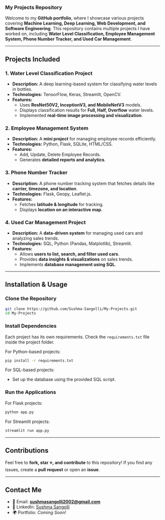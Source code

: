 ### **My Projects Repository**  

Welcome to my **GitHub portfolio**, where I showcase various projects covering **Machine Learning, Deep Learning, Web Development, and Software Engineering**. This repository contains multiple projects I have worked on, including **Water Level Classification, Employee Management System, Phone Number Tracker, and Used Car Management**.

---

## **Projects Included**

### **1. Water Level Classification Project**
- **Description:** A deep learning-based system for classifying water levels in bottles.
- **Technologies:** TensorFlow, Keras, Streamlit, OpenCV.
- **Features:**
  - Uses **ResNet50V2, InceptionV3, and MobileNetV3** models.
  - Displays classification results for **Full, Half, Overflow** water levels.
  - Implemented **real-time image processing and visualization**.

### **2. Employee Management System**
- **Description:** A **mini project** for managing employee records efficiently.
- **Technologies:** Python, Flask, SQLite, HTML/CSS.
- **Features:**
  - Add, Update, Delete Employee Records.
  - Generates **detailed reports and analytics**.

### **3. Phone Number Tracker**
- **Description:** A phone number tracking system that fetches details like **carrier, timezone, and location**.
- **Technologies:** Flask, Geopy, Leaflet.js.
- **Features:**
  - Fetches **latitude & longitude** for tracking.
  - Displays **location on an interactive map**.

### **4. Used Car Management Project**
- **Description:** A **data-driven system** for managing used cars and analyzing sales trends.
- **Technologies:** SQL, Python (Pandas, Matplotlib), Streamlit.
- **Features:**
  - Allows **users to list, search, and filter used cars**.
  - Provides **data insights & visualizations** on sales trends.
  - Implements **database management using SQL**.

---

## **Installation & Usage**

### **Clone the Repository**
```sh
git clone https://github.com/Sushma-Sangolli/My-Projects.git
cd My-Projects
```

### **Install Dependencies**
Each project has its own requirements. Check the `requirements.txt` file inside the project folder.

For Python-based projects:
```sh
pip install -r requirements.txt
```

For SQL-based projects:
- Set up the database using the provided SQL script.

### **Run the Applications**
For Flask projects:
```sh
python app.py
```
For Streamlit projects:
```sh
streamlit run app.py
```

---

## **Contributions**
Feel free to **fork, star ⭐, and contribute** to this repository! If you find any issues, create a **pull request** or open an **issue**.

---

## **Contact Me**
- 📩 Email: **sushmasangolli2002@gmail.com**
- 🔗 LinkedIn: [Sushma Sangolli](https://linkedin.com/in/sushma-sangolli-982a221b8)
- 🌍 Portfolio: *Coming Soon!*
